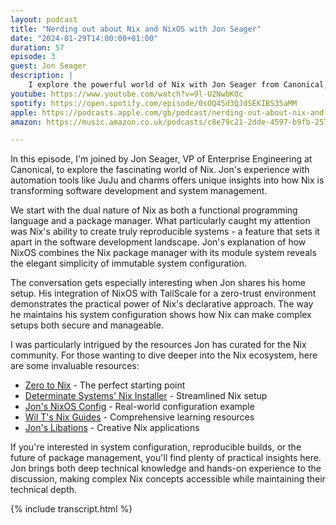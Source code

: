 ```yaml
---
layout: podcast
title: "Nerding out about Nix and NixOS with Jon Seager"
date: "2024-01-29T14:00:00+01:00"
duration: 57
episode: 3
guest: Jon Seager
description: |
    I explore the powerful world of Nix with Jon Seager from Canonical, diving into how this functional programming language and package manager is revolutionizing system reproducibility. From practical applications to advanced configurations, we unpack what makes Nix a game-changer for modern development.
youtube: https://www.youtube.com/watch?v=9l-U2NwbKOc
spotify: https://open.spotify.com/episode/0sOQ45d3QJdSEKIBS35aMM
apple: https://podcasts.apple.com/gb/podcast/nerding-out-about-nix-and-nixos-with-jon-seager-canonical/id1722663295?i=1000639811116
amazon: https://music.amazon.co.uk/podcasts/c8e79c21-2dde-4597-b9fb-257ecbc2bf29/episodes/8915c35d-0db9-4420-a655-7feb1b18929d/nerding-out-with-viktor-nerding-out-about-nix-and-nixos-with-jon-seager-canonical

---
```


In this episode, I'm joined by Jon Seager, VP of Enterprise Engineering at Canonical, to explore the fascinating world of Nix. Jon's experience with automation tools like JuJu and charms offers unique insights into how Nix is transforming software development and system management.

We start with the dual nature of Nix as both a functional programming language and a package manager. What particularly caught my attention was Nix's ability to create truly reproducible systems - a feature that sets it apart in the software development landscape. Jon's explanation of how NixOS combines the Nix package manager with its module system reveals the elegant simplicity of immutable system configuration.

The conversation gets especially interesting when Jon shares his home setup. His integration of NixOS with TailScale for a zero-trust environment demonstrates the practical power of Nix's declarative approach. The way he maintains his system configuration shows how Nix can make complex setups both secure and manageable.

I was particularly intrigued by the resources Jon has curated for the Nix community. For those wanting to dive deeper into the Nix ecosystem, here are some invaluable resources:

* [Zero to Nix](https://zero-to-nix.com/) - The perfect starting point
* [Determinate Systems' Nix Installer](https://github.com/DeterminateSystems/nix-installer) - Streamlined Nix setup
* [Jon's NixOS Config](https://github.com/jnsgruk/nixos-config) - Real-world configuration example
* [Wil T's Nix Guides](https://nixos.wiki/wiki/Wil_T_Nix_Guides) - Comprehensive learning resources
* [Jon's Libations](https://github.com/jnsgruk/libations) - Creative Nix applications

If you're interested in system configuration, reproducible builds, or the future of package management, you'll find plenty of practical insights here. Jon brings both deep technical knowledge and hands-on experience to the discussion, making complex Nix concepts accessible while maintaining their technical depth.

{% include transcript.html %}